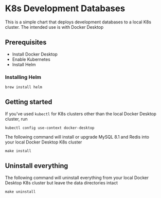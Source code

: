 # K8s Development Databases

This is a simple chart that deploys development databases to a local K8s cluster. 
The intended use is with Docker Desktop

## Prerequisites

* Install Docker Desktop
* Enable Kubernetes
* Install Helm

### Installing Helm

```
brew install helm
```

## Getting started

If you've used `kubectl` for K8s clusters other than the local Docker Desktop cluster, run
```
kubectl config use-context docker-desktop
```

The following command will install or upgrade MySQL 8.1 and Redis into your local Docker Desktop K8s cluster
```
make install
```

## Uninstall everything

The following command will uninstall everything from your local Docker Desktop K8s cluster but leave the data directories intact
```
make uninstall
```
